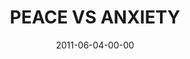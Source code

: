 ---
layout: message
category: message
series: "The Guide"
title: "PEACE VS ANXIETY"
date: 2011-06-04-00-00
message_id: 676
---